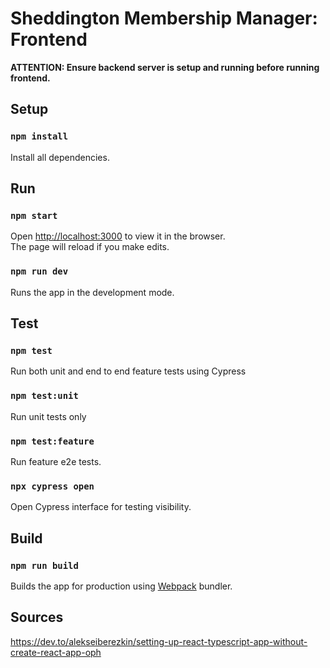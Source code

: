 # Sheddington Membership Manager: Frontend

**ATTENTION: Ensure backend server is setup and running before running frontend.**

## Setup

### `npm install`

Install all dependencies.

## Run

### `npm start`

Open [http://localhost:3000](http://localhost:3000) to view it in the browser.\
The page will reload if you make edits.

### `npm run dev`

Runs the app in the development mode.

## Test

### `npm test`

Run both unit and end to end feature tests using Cypress

### `npm test:unit`

Run unit tests only

### `npm test:feature`

Run feature e2e tests.

### `npx cypress open`

Open Cypress interface for testing visibility.

## Build

### `npm run build`

Builds the app for production using [Webpack](https://github.com/webpack/webpack) bundler.

## Sources

https://dev.to/alekseiberezkin/setting-up-react-typescript-app-without-create-react-app-oph

